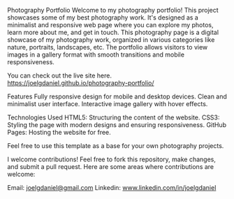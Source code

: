 Photography Portfolio
Welcome to my photography portfolio! This project showcases some of my best photography work. It's designed as a minimalist and responsive web page where you can explore my photos, learn more about me, and get in touch.
This photography page is a digital showcase of my photography work, organized in various categories like nature, portraits, landscapes, etc. The portfolio allows visitors to view images in a gallery format with smooth transitions and mobile responsiveness.



You can check out the live site here.
https://joelgdaniel.github.io/photography-portfolio/



Features
Fully responsive design for mobile and desktop devices.
Clean and minimalist user interface.
Interactive image gallery with hover effects.



Technologies Used
HTML5: Structuring the content of the website.
CSS3: Styling the page with modern designs and ensuring responsiveness.
GitHub Pages: Hosting the website for free.


Feel free to use this template as a base for your own photography projects.

I welcome contributions! Feel free to fork this repository, make changes, and submit a pull request. Here are some areas where contributions are welcome:



Email: joelgdaniel@gmail.com
Linkedin: www.linkedin.com/in/joelgdaniel
